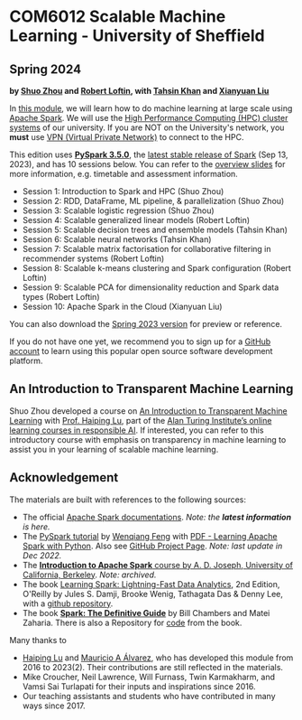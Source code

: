 # COM6012 Scalable Machine Learning - University of Sheffield

## Spring 2024

**by [Shuo Zhou](https://shuo-zhou.github.io/) and [Robert Loftin](https://www.robert-loftin.net/), with [Tahsin Khan](https://www.sheffield.ac.uk/dcs/people/academic/tahsinur-khan) and [Xianyuan Liu](https://xianyuanliu.github.io/)**

In [this module](http://www.dcs.shef.ac.uk/intranet/teaching/public/modules/msc/com6012.html), we will learn how to do machine learning at large scale using [Apache Spark](https://spark.apache.org/).
We will use the [High Performance Computing (HPC) cluster systems](https://docs.hpc.shef.ac.uk/en/latest/hpc/index.html) of our university. If you are NOT on the University's network, you **must** use [VPN (Virtual Private Network)](https://www.sheffield.ac.uk/it-services/vpn) to connect to the HPC.

This edition uses [**PySpark 3.5.0**](https://spark.apache.org/docs/3.5.0/api/python/index.html), the [latest stable release of Spark](https://spark.apache.org/releases/spark-release-3-5-0.html) (Sep 13, 2023), and has 10 sessions below. You can refer to the [overview slides](https://github.com/COM6012/ScalableML/blob/master/Slides/Overview-COM6012-2024.pdf) for more information, e.g. timetable and assessment information.

* Session 1: Introduction to Spark and HPC (Shuo Zhou)
* Session 2: RDD, DataFrame, ML pipeline, & parallelization (Shuo Zhou)
* Session 3: Scalable logistic regression (Shuo Zhou)
* Session 4: Scalable generalized linear models (Robert Loftin)
* Session 5: Scalable decision trees and ensemble models (Tahsin Khan)
* Session 6: Scalable neural networks (Tahsin Khan)
* Session 7: Scalable matrix factorisation for collaborative filtering in recommender systems (Robert Loftin)
* Session 8: Scalable k-means clustering and Spark configuration (Robert Loftin)
* Session 9: Scalable PCA for dimensionality reduction and Spark data types (Robert Loftin)
* Session 10: Apache Spark in the Cloud (Xianyuan Liu)

You can also download the [Spring 2023 version](https://github.com/haipinglu/ScalableML) for preview or reference.

If you do not have one yet, we recommend you to sign up for a [GitHub account](https://github.com/join) to learn using this popular open source software development platform.

## An Introduction to Transparent Machine Learning

Shuo Zhou developed a course on [An Introduction to Transparent Machine Learning](https://pykale.github.io/transparentML/) with [Prof. Haiping Lu](https://haipinglu.github.io/), part of the [Alan Turing Institute’s online learning courses in responsible AI](https://www.turing.ac.uk/funding-call-online-learning-courses-responsible-ai). If interested, you can refer to this introductory course with emphasis on transparency in machine learning to assist you in your learning of scalable machine learning.

## Acknowledgement

The materials are built with references to the following sources:

* The official [Apache Spark documentations](https://spark.apache.org/). *Note: the **latest information** is here.*
* The [PySpark tutorial](https://runawayhorse001.github.io/LearningApacheSpark/) by [Wenqiang Feng](https://www.linkedin.com/in/wenqiang-feng-ph-d-51a93742/) with [PDF - Learning Apache Spark with Python](https://runawayhorse001.github.io/LearningApacheSpark/pyspark.pdf). Also see [GitHub Project Page](https://github.com/runawayhorse001/LearningApacheSpark). *Note: last update in Dec 2022.*
* The [**Introduction to Apache Spark** course by A. D. Joseph, University of California, Berkeley](https://www.mooc-list.com/course/introduction-apache-spark-edx). *Note: archived.*
* The book [Learning Spark: Lightning-Fast Data Analytics](https://www.oreilly.com/library/view/learning-spark-2nd/9781492050032/), 2nd Edition, O'Reilly by Jules S. Damji, Brooke Wenig, Tathagata Das & Denny Lee, with a [github repository](https://github.com/databricks/LearningSparkV2).
* The book [**Spark: The Definitive Guide**](https://books.google.co.uk/books/about/Spark.html?id=urjpAQAACAAJ&redir_esc=y) by Bill Chambers and Matei Zaharia. There is also a Repository for [code](https://github.com/databricks/Spark-The-Definitive-Guide) from the book.

Many thanks to

* [Haiping Lu](https://haipinglu.github.io/) and [Mauricio A Álvarez](https://maalvarezl.github.io/), who has developed this module from 2016 to 2023(2). Their contributions are still reflected in the materials.
* Mike Croucher, Neil Lawrence, Will Furnass, Twin Karmakharm, and Vamsi Sai Turlapati for their inputs and inspirations since 2016.
* Our teaching assistants and students who have contributed in many ways since 2017.
